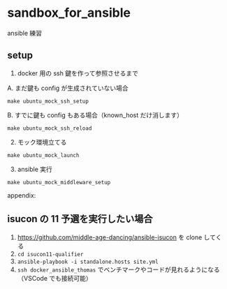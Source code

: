 # sandbox_for_ansible

ansible 練習

## setup

1. docker 用の ssh 鍵を作って参照させるまで

A. まだ鍵も config が生成されていない場合

```
make ubuntu_mock_ssh_setup
```

B. すでに鍵も config もある場合（known_host だけ消します）

```
make ubuntu_mock_ssh_reload
```

2. モック環境立てる

```
make ubuntu_mock_launch
```

3. ansible 実行

```
make ubuntu_mock_middleware_setup
```

appendix:

## isucon の 11 予選を実行したい場合

1. https://github.com/middle-age-dancing/ansible-isucon を clone してくる
2. `cd isucon11-qualifier`
3. `ansible-playbook -i standalone.hosts site.yml`
4. `ssh docker_ansible_thomas` でベンチマークやコードが見れるようになる（VSCode でも接続可能）
